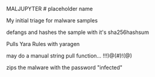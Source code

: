 MALJUPYTER # placeholder name

My initial triage for malware samples

defangs and hashes the sample with it's sha256hashsum

Pulls Yara Rules with yaragen

may do a manual string pull function... !!!)@(#)!(@)

zips the malware with the password "infected"